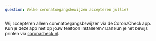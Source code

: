 ```yaml
---
question: Welke coronatoegangsbewijzen accepteren jullie?
---
```


Wij accepteren alleen coronatoegangsbewijzen via de CoronaCheck app. Kun je deze app niet op jouw telefoon installeren? Dan kun je het bewijs printen via [coronacheck.nl](https://coronacheck.nl).